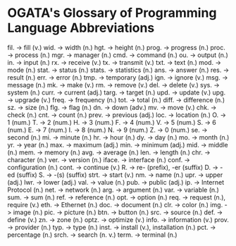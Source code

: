 # OGATA's Glossary of Programming Language Abbreviations

fil. -> fill (v.)
wid. -> width (n.)
hgt. -> height (n.)
prog. -> progress (n.)
proc. -> process (n.)
mgr. -> manager (n.)
cmd. -> command (n.)
ou. -> output (n.)
in. -> input (n.)
rx. -> receive (v.)
tx. -> transmit (v.)
txt. -> text (n.)
mod. -> mode (n.)
stat. -> status (n.)
stats. -> statistics (n.)
ans. -> answer (n.)
res. -> result (n.)
err. -> error (n.)
tmp. -> temporary (adj.)
ign. -> ignore (v.)
msg. -> message (n.)
mk. -> make (v.)
rm. -> remove (v.)
del. -> delete (v.)
sys. -> system (n.)
curr. -> current (adj.)
targ. -> target (n.)
upd. -> update (v.)
upg. -> upgrade (v.)
freq. -> frequency (n.)
tot. -> total (n.)
diff. -> difference (n.)
sz. -> size (n.)
flg. -> flag (n.)
dn. -> down (adv.)
mv. -> move (v.)
chk. -> check (n.)
cnt. -> count (n.)
prev. -> previous (adj.)
loc. -> location (n.)
O. -> 1 (num.)
T. -> 2 (num.)
H. -> 3 (num.)
F. -> 4 (num.)
V. -> 5 (num.)
S. -> 6 (num.)
E. -> 7 (num.)
I. -> 8 (num.)
N. -> 9 (num.)
Z. -> 0 (num.)
se. -> second (n.)
mi. -> minute (n.)
hr. -> hour (n.)
dy. -> day (n.)
mo. -> month (n.)
yr. -> year (n.)
max. -> maximum (adj.)
min. -> minimum (adj.)
mid. -> middle (n.)
mem. -> memory (n.)
avg. -> average (n.)
len. -> length (n.)
chr. -> character (n.)
ver. -> version (n.)
iface. -> interface (n.)
conf. -> configuration (n.)
cont. -> continue (v.)
R. -> re- (prefix), -er (suffix)
D. -> -ed (suffix)
S. -> -(s) (suffix)
strt. -> start (v.)
nm. -> name (n.)
upr. -> upper (adj.)
lwr. -> lower (adj.)
val. -> value (n.)
pub. -> public (adj.)
ip. -> Internet Protocol (n.)
net. -> network (n.)
arg. -> argument (n.)
var. -> variable (n.)
sum. -> sum (n.)
ref. -> reference (n.)
opt. -> option (n.)
req. -> request (n.), require (v.)
eth. -> Ethernet (n.)
doc. -> document (n.)
clr. -> color (n.)
img. -> image (n.)
pic. -> picture (n.)
btn. -> button (n.)
src. -> source (n.)
def. -> define (v.)
zn. -> zone (n.)
optz. -> optimize (v.)
info. -> information (v.)
prov. -> provider (n.)
typ. -> type (n.)
inst. -> install (v.), installation (n.)
pct. -> percentage (n.)
srch. -> search (n. v.)
term. -> terminal (n.)
